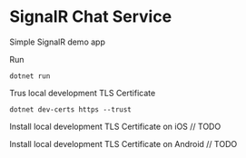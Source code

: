 # SignalR Chat Service

Simple SignalR demo app

Run
``` shell
dotnet run
```

Trus local development TLS Certificate
``` shell
dotnet dev-certs https --trust
```

Install local development TLS Certificate on iOS
// TODO

Install local development TLS Certificate on Android
// TODO
